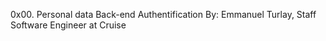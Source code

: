 0x00. Personal data
Back-end
Authentification
 By: Emmanuel Turlay, Staff Software Engineer at Cruise
